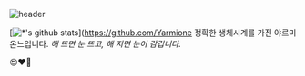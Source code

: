 ![header](https://capsule-render.vercel.app/api?type=rounded&color=auto&height=200&section=header&text=야지마을&fontSize=150)


[![*'s github stats](https://github-readme-stats.vercel.app/api/top-langs/?username=Yarmione)](https://github.com/Yarmione
정확한 생체시계를 가진 야르미온느입니다.
*해 뜨면 눈 뜨고, 해 지면 눈이 감깁니다.*

😍❤️🥰
